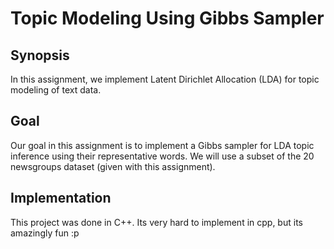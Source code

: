 # Topic Modeling Using Gibbs Sampler

## Synopsis
In this assignment, we implement Latent Dirichlet Allocation (LDA) for topic modeling of text data.

## Goal
Our goal in this assignment is to implement a Gibbs sampler for LDA topic inference using their
representative words. We will use a subset of the 20 newsgroups dataset (given with this assignment). 

## Implementation
This project was done in C++. Its very hard to implement in cpp, but its amazingly fun :p
